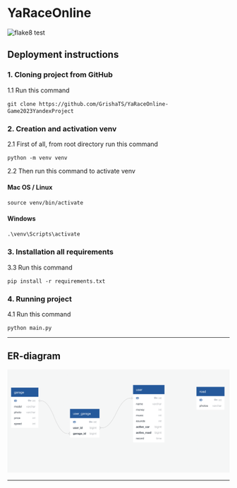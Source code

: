 # YaRaceOnline

![flake8 test](https://github.com/GrishaTS/YaRaceOnline-Game2023YandexProject/actions/workflows/python-package.yml/badge.svg)



## Deployment instructions


### 1. Cloning project from GitHub

1.1 Run this command
```commandline
git clone https://github.com/GrishaTS/YaRaceOnline-Game2023YandexProject
```

### 2. Creation and activation venv

2.1 First of all, from root directory run this command
```commandline
python -m venv venv
```
2.2 Then run this command to activate venv
#### Mac OS / Linux
```commandline
source venv/bin/activate
```
#### Windows
```commandline
.\venv\Scripts\activate
```

### 3. Installation all requirements

3.3 Run this command 
```commandline
pip install -r requirements.txt
```


### 4. Running project

4.1 Run this command
```commandline
python main.py
```

***

## ER-diagram
![Image of the ER-diagram](https://github.com/GrishaTS/YaRaceOnline-Game2023YandexProject/raw/main/media_for_README/ER-diagram.png)

***
